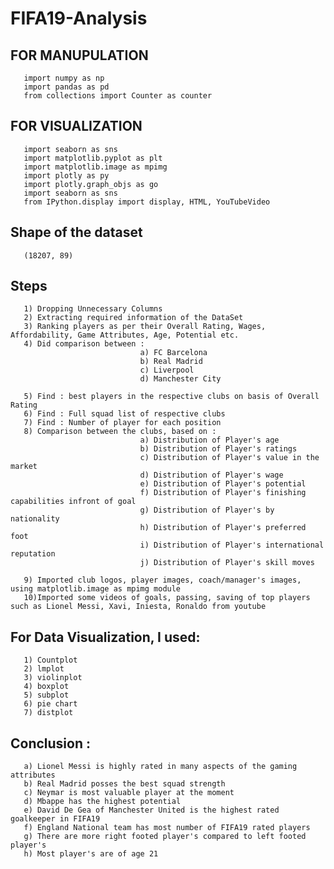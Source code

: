 # FIFA19-Analysis

## FOR MANUPULATION
       import numpy as np
       import pandas as pd
       from collections import Counter as counter

## FOR VISUALIZATION
       import seaborn as sns
       import matplotlib.pyplot as plt
       import matplotlib.image as mpimg
       import plotly as py
       import plotly.graph_objs as go
       import seaborn as sns
       from IPython.display import display, HTML, YouTubeVideo
         
## Shape of the dataset
       (18207, 89)

## Steps
       1) Dropping Unnecessary Columns
       2) Extracting required information of the DataSet
       3) Ranking players as per their Overall Rating, Wages, Affordability, Game Attributes, Age, Potential etc.
       4) Did comparison between :
                                 a) FC Barcelona
                                 b) Real Madrid
                                 c) Liverpool
                                 d) Manchester City
                                            
       5) Find : best players in the respective clubs on basis of Overall Rating
       6) Find : Full squad list of respective clubs
       7) Find : Number of player for each position
       8) Comparison between the clubs, based on :
                                 a) Distribution of Player's age  
                                 b) Distribution of Player's ratings
                                 c) Distribution of Player's value in the market
                                 d) Distribution of Player's wage
                                 e) Distribution of Player's potential
                                 f) Distribution of Player's finishing capabilities infront of goal
                                 g) Distribution of Player's by nationality
                                 h) Distribution of Player's preferred foot
                                 i) Distribution of Player's international reputation
                                 j) Distribution of Player's skill moves

       9) Imported club logos, player images, coach/manager's images, using matplotlib.image as mpimg module
       10)Imported some videos of goals, passing, saving of top players such as Lionel Messi, Xavi, Iniesta, Ronaldo from youtube

## For Data Visualization, I used:
       1) Countplot
       2) lmplot
       3) violinplot
       4) boxplot
       5) subplot
       6) pie chart
       7) distplot

## Conclusion : 
       a) Lionel Messi is highly rated in many aspects of the gaming attributes
       b) Real Madrid posses the best squad strength
       c) Neymar is most valuable player at the moment
       d) Mbappe has the highest potential
       e) David De Gea of Manchester United is the highest rated goalkeeper in FIFA19
       f) England National team has most number of FIFA19 rated players
       g) There are more right footed player's compared to left footed player's
       h) Most player's are of age 21
